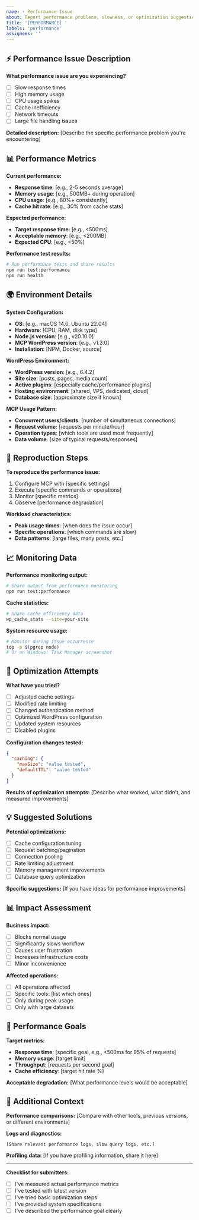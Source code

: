 ```yaml
---
name: ⚡ Performance Issue
about: Report performance problems, slowness, or optimization suggestions
title: '[PERFORMANCE] '
labels: 'performance'
assignees: ''
---
```


## ⚡ Performance Issue Description

**What performance issue are you experiencing?**

- [ ] Slow response times
- [ ] High memory usage
- [ ] CPU usage spikes
- [ ] Cache inefficiency
- [ ] Network timeouts
- [ ] Large file handling issues

**Detailed description:**
[Describe the specific performance problem you're encountering]

## 📊 Performance Metrics

**Current performance:**

- **Response time**: [e.g., 2-5 seconds average]
- **Memory usage**: [e.g., 500MB+ during operation]
- **CPU usage**: [e.g., 80%+ consistently]
- **Cache hit rate**: [e.g., 30% from cache stats]

**Expected performance:**

- **Target response time**: [e.g., <500ms]
- **Acceptable memory**: [e.g., <200MB]
- **Expected CPU**: [e.g., <50%]

**Performance test results:**

```bash
# Run performance tests and share results
npm run test:performance
npm run health
```

## 🌍 Environment Details

**System Configuration:**

- **OS**: [e.g., macOS 14.0, Ubuntu 22.04]
- **Hardware**: [CPU, RAM, disk type]
- **Node.js version**: [e.g., v20.10.0]
- **MCP WordPress version**: [e.g., v1.3.0]
- **Installation**: [NPM, Docker, source]

**WordPress Environment:**

- **WordPress version**: [e.g., 6.4.2]
- **Site size**: [posts, pages, media count]
- **Active plugins**: [especially cache/performance plugins]
- **Hosting environment**: [shared, VPS, dedicated, cloud]
- **Database size**: [approximate size if known]

**MCP Usage Pattern:**

- **Concurrent users/clients**: [number of simultaneous connections]
- **Request volume**: [requests per minute/hour]
- **Operation types**: [which tools are used most frequently]
- **Data volume**: [size of typical requests/responses]

## 🔄 Reproduction Steps

**To reproduce the performance issue:**

1. Configure MCP with [specific settings]
2. Execute [specific commands or operations]
3. Monitor [specific metrics]
4. Observe [performance degradation]

**Workload characteristics:**

- **Peak usage times**: [when does the issue occur]
- **Specific operations**: [which commands are slow]
- **Data patterns**: [large files, many posts, etc.]

## 📈 Monitoring Data

**Performance monitoring output:**

```bash
# Share output from performance monitoring
npm run test:performance
```

**Cache statistics:**

```bash
# Share cache efficiency data
wp_cache_stats --site=your-site
```

**System resource usage:**

```bash
# Monitor during issue occurrence
top -p $(pgrep node)
# Or on Windows: Task Manager screenshot
```

## 🔧 Optimization Attempts

**What have you tried?**

- [ ] Adjusted cache settings
- [ ] Modified rate limiting
- [ ] Changed authentication method
- [ ] Optimized WordPress configuration
- [ ] Updated system resources
- [ ] Disabled plugins

**Configuration changes tested:**

```json
{
  "caching": {
    "maxSize": "value tested",
    "defaultTTL": "value tested"
  }
}
```

**Results of optimization attempts:**
[Describe what worked, what didn't, and measured improvements]

## 💡 Suggested Solutions

**Potential optimizations:**

- [ ] Cache configuration tuning
- [ ] Request batching/pagination
- [ ] Connection pooling
- [ ] Rate limiting adjustment
- [ ] Memory management improvements
- [ ] Database query optimization

**Specific suggestions:**
[If you have ideas for performance improvements]

## 📊 Impact Assessment

**Business impact:**

- [ ] Blocks normal usage
- [ ] Significantly slows workflow
- [ ] Causes user frustration
- [ ] Increases infrastructure costs
- [ ] Minor inconvenience

**Affected operations:**

- [ ] All operations affected
- [ ] Specific tools: [list which ones]
- [ ] Only during peak usage
- [ ] Only with large datasets

## 🎯 Performance Goals

**Target metrics:**

- **Response time**: [specific goal, e.g., <500ms for 95% of requests]
- **Memory usage**: [target limit]
- **Throughput**: [requests per second goal]
- **Cache efficiency**: [target hit rate %]

**Acceptable degradation:**
[What performance levels would be acceptable]

## 📝 Additional Context

**Performance comparisons:**
[Compare with other tools, previous versions, or different environments]

**Logs and diagnostics:**

```
[Share relevant performance logs, slow query logs, etc.]
```

**Profiling data:**
[If you have profiling information, share it here]

---

**Checklist for submitters:**

- [ ] I've measured actual performance metrics
- [ ] I've tested with latest version
- [ ] I've tried basic optimization steps
- [ ] I've provided system specifications
- [ ] I've described the performance goal clearly
